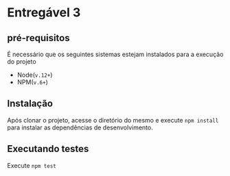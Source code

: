  # Entregável 3
 ## pré-requisitos
 É necessário que os seguintes sistemas estejam instalados para a execução do projeto
 - Node(`v.12+`)
 - NPM(`v.6+`)
 ## Instalação
 Após clonar o projeto, acesse o diretório do mesmo e execute `npm install` para instalar as dependências de desenvolvimento.
 ## Executando testes
 Execute `npm test`